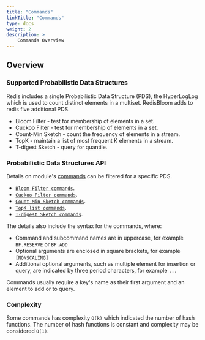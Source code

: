 ```yaml
---
title: "Commands"
linkTitle: "Commands"
type: docs
weight: 2
description: >
    Commands Overview
---
```


## Overview

### Supported Probabilistic Data Structures

Redis includes a single Probabilistic Data Structure (PDS), the HyperLogLog which is used to count distinct elements in a multiset. RedisBloom adds to redis five additional PDS. 
*   Bloom Filter - test for membership of elements in a set. 
*   Cuckoo Filter - test for membership of elements in a set. 
*   Count-Min Sketch - count the frequency of elements in a stream. 
*   TopK - maintain a list of most frequent K elements in a stream.
*   T-digest Sketch - query for quantile.

### Probabilistic Data Structures API

Details on module's [commands](/commands/?group=module) can be filtered for a specific PDS.
*   [`Bloom Filter commands`](/commands/?name=bf.).
*   [`Cuckoo Filter commands`](/commands/?name=cf.).
*   [`Count-Min Sketch commands`](/commands/?name=cms.).
*   [`TopK list commands`](/commands/?name=topk.).
*   [`T-digest Sketch commands`](/commands/?name=tdigest.).

The details also include the syntax for the commands, where:

*   Command and subcommand names are in uppercase, for example `BF.RESERVE` or `BF.ADD`
*   Optional arguments are enclosed in square brackets, for example `[NONSCALING]`
*   Additional optional arguments, such as multiple element for insertion or query, are indicated by three period characters, for example `...`

Commands usually require a key's name as their first argument and an element to add or to query.

### Complexity

Some commands has complexity `O(k)` which indicated the number of hash functions. The number of hash functions is constant and complexity may be considered `O(1)`.